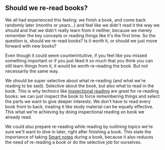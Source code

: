 ## Should we re-read books?

We all had experienced this feeling: we finish a book, and come back randomly later (months or years...) and feel like we didn't read it the way we should and that we didn't really learn from it neither, because we merely remember the key concepts or reading things like it's the first time. So the question is, should we re-read books? Is it worth it, or should we just move forward with new books?

Even though it could seem counterintuitive, if you feel like you missed something important or if you just liked it so much that you think you can still learn things from it, it would be worth re-reading the book. But not necessarily the same way.

We should be super selective about what re-reading (and what we're reading to be said). Selective about the book, but also what to read in the book. This is why technics like [Inspectional reading](Inspectional%20reading.md) are great for re-reading books: we can just inspect the book to force remembering things and select the parts we want to give deeper interests. We don't have to read every book front to back, treating it like study material can be equally effective. This what we're achieving by doing inspectional reading on book we already read.

We could also prepare re-reading while reading by outlining topics we're sure we'll want to dive in later, right after finishing a book. This state the importance of taking [Smart notes](The%20zettelkasten%20method%20and%20how%20to%20take%20smart%20notes.md) during a book, because it also reduces the need of re-reading a book or do the selective job for ourselves. 


